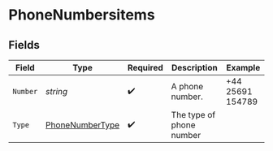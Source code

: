 # PhoneNumbersitems


## Fields

| Field                                                     | Type                                                      | Required                                                  | Description                                               | Example                                                   |
| --------------------------------------------------------- | --------------------------------------------------------- | --------------------------------------------------------- | --------------------------------------------------------- | --------------------------------------------------------- |
| `Number`                                                  | *string*                                                  | :heavy_check_mark:                                        | A phone number.                                           | +44 25691 154789                                          |
| `Type`                                                    | [PhoneNumberType](../../models/shared/phonenumbertype.md) | :heavy_check_mark:                                        | The type of phone number                                  |                                                           |